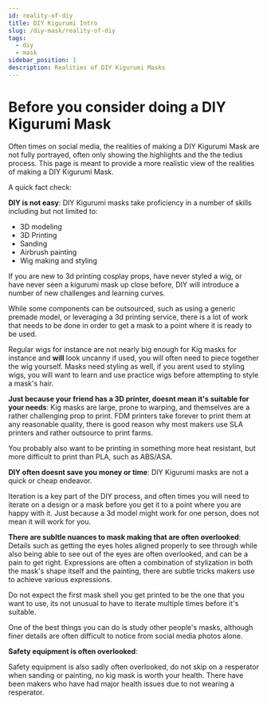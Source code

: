```yaml
---
id: reality-of-diy
title: DIY Kigurumi Intro
slug: /diy-mask/reality-of-diy
tags:
  - diy
  - mask
sidebar_position: 1
description: Realities of DIY Kigurumi Masks
---
```


# Before you consider doing a DIY Kigurumi Mask

Often times on social media, the realities of making a DIY Kigurumi Mask are not fully portrayed, often only showing the highlights and the the tedius process. This page is meant to provide a more realistic view of the realities of making a DIY Kigurumi Mask.

A quick fact check:

**DIY is not easy**: DIY Kigurumi masks take proficiency in a number of skills including but not limited to: 
- 3D modeling
- 3D Printing
- Sanding 
- Airbrush painting 
- Wig making and styling

If you are new to 3d printing cosplay props, have never styled a wig, or have never seen a kigurumi mask up close before, DIY will introduce a number of new challenges and learning curves.

While some components can be outsourced, such as using a generic premade model, or leveraging a 3d printing service, there is a lot of work that needs to be done in order to get a mask to a point where it is ready to be used.

Regular wigs for instance are not nearly big enough for Kig masks for instance and **will** look uncanny if used, you will often need to piece together the wig yourself. Masks need styling as well, if you arent used to styling wigs, you will want to learn and use practice wigs before attempting to style a mask's hair.

**Just because your friend has a 3D printer, doesnt mean it's suitable for your needs**: Kig masks are large, prone to warping, and themselves are a rather challenging prop to print. FDM printers take forever to print them at any reasonable quality, there is good reason why most makers use SLA printers and rather outsource to print farms.

You probably also want to be printing in something more heat resistant, but more difficult to print than PLA, such as ABS/ASA.

**DIY often doesnt save you money or time**: DIY Kigurumi masks are not a quick or cheap endeavor.

Iteration is a key part of the DIY process, and often times you will need to iterate on a design or a mask before you get it to a point where you are happy with it. Just because a 3d model might work for one person, does not mean it will work for you.

**There are subltle nuances to mask making that are often overlooked**:
Details such as getting the eyes holes aligned properly to see through while also being able to see out of the eyes are often overlooked, and can be a pain to get right. Expressions are often a combination of stylization in both the mask's shape itself and the painting, there are subtle tricks makers use to achieve various expressions.

Do not expect the first mask shell you get printed to be the one that you want to use, its not unusual to have to iterate multiple times before it's suitable.

One of the best things you can do is study other people's masks, although finer details are often difficult to notice from social media photos alone. 

**Safety equipment is often overlooked**: 

Safety equipment is also sadly often overlooked, do not skip on a resperator when sanding or painting, no kig mask is worth your health. There have been makers who have had major health issues due to not wearing a resperator. 
